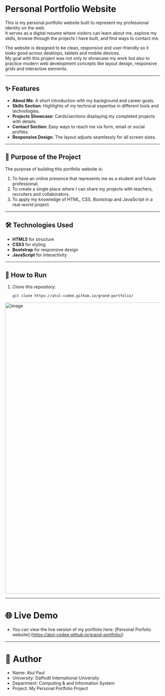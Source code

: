 # Personal Portfolio Website

This is my personal portfolio website built to represent my professional identity on the web.  
It serves as a digital resume where visitors can learn about me, explore my skills, browse through the projects I have built, and find ways to contact me.  

The website is designed to be clean, responsive and user-friendly so it looks good across desktops, tablets and mobile devices.  
My goal with this project was not only to showcase my work but also to practice modern web development concepts like layout design, responsive grids and interactive elements.

---

## ✨ Features
- **About Me**: A short introduction with my background and career goals.  
- **Skills Section**: Highlights of my technical expertise in different tools and technologies.  
- **Projects Showcase**: Cards/sections displaying my completed projects with details.  
- **Contact Section**: Easy ways to reach me via form, email or social profiles.  
- **Responsive Design**: The layout adjusts seamlessly for all screen sizes.  

---

## 🎯 Purpose of the Project
The purpose of building this portfolio website is:  
1. To have an online presence that represents me as a student and future professional.  
2. To create a single place where I can share my projects with teachers, recruiters and collaborators.  
3. To apply my knowledge of HTML, CSS, Bootstrap and JavaScript in a real-world project.  

---

## 🛠️ Technologies Used
- **HTML5** for structure  
- **CSS3** for styling  
- **Bootstrap** for responsive design 
- **JavaScript** for interactivity

---

## 📂 How to Run
1. Clone this repository:
   ```bash
   git clone https://atul-codee.github.io/grand-portfolio/

  <img width="1898" height="949" alt="image" src="https://github.com/user-attachments/assets/9adbd576-adfa-433c-9cb6-9aca235461a0" />
  
---

# 🌐 Live Demo
- You can view the live version of my portfolio here:
[Personal Porfolio website]:(https://atul-codee.github.io/grand-portfolio/)

---

# 👤 Author
- Name: Atul Paul
- University: Daffodil International University
- Department: Computing & and Information System
- Project: My Personal Portfolio Project
